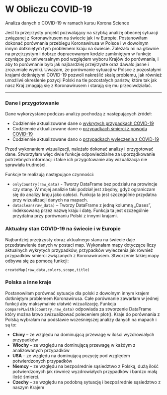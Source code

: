 # W Obliczu COVID-19
Analiza danych o COVID-19 w ramach kursu Korona Science

Jest to przejrzysty projekt pozwalający na szybką analizę obecnej sytuacji związanej z Koronawirusem na świecie jak i w Europie. Postanowiłam dokonać porównania przebiegu Koronawirusa w Polsce i w dowolnym innym dotkniętym tym problemem kraju na świecie. Zależało mi na głównie na przejrzystym i dobrze dopracowanym kodzie zamkniętym w funkcje czyniące go uniwersalnym pod względem wyboru Krajów do porównania, i aby to porównanie było jak najbardziej przejrzyste oraz dawało jasne i zrozumiałe wyniki. Uważam, że porównanie sytuacji w Polsce z pozostałymi krajami dotkniętymi COVID-19 pozwoli nakreślić skalę problemu, jak również umożliwi określenie pozycji Polski na tle pozostałych państw, które tak jak nasz Kraj zmagają się z Koronawirusem i starają się mu przeciwdziałać. 

---
### Dane i przygotowanie
Dane wykorzystane podczas analizy pochodzą z następujących źródeł:
- Codziennie aktualizowane dane o [wykrytych przypadkach COVID-19](https://raw.githubusercontent.com/CSSEGISandData/COVID-19/master/csse_covid_19_data/csse_covid_19_time_series/time_series_covid19_confirmed_global.csv)
- Codziennie aktualizowane dane o [przypadkach śmierci z powodu COVID-19](https://raw.githubusercontent.com/CSSEGISandData/COVID-19/master/csse_covid_19_data/csse_covid_19_time_series/time_series_covid19_deaths_global.csv)
- Codziennie aktualizowane dano o [przypadkach wyleczenia z COVID-19](https://raw.githubusercontent.com/CSSEGISandData/COVID-19/master/csse_covid_19_data/csse_covid_19_time_series/time_series_covid19_recovered_global.csv)

Przed wykonaniem wizualizacji, należało dokonać analizy i przygotować dane. Stworzyłam więc dwie funkcje odpowiedzialne za uporządkowanie potrzebnych informacji i takie ich przygotowanie aby wizualizacja nie sprawiała trudności. 

Funkcje te realizują następujące czynności:
- `onlyCountry(raw_data)` - Tworzy DataFrame bez podziału na prowincje czy
stany. W mojej analizie taki podział jest zbędny, gdyż ograniczam się do analizy kraju
jako całości. Funkcja ta jest szczególnie przydatna przy wizualizacji danych na mapach.
-  `dataclean(raw_data)` – Tworzy DataFrame z jedną kolumną „Cases”,
indeksowaną przez nazwę kraju i datę. Funkcja ta jest szczególnie przydatna przy
porównaniu Polski z innymi krajami.

### Aktualny stan COVID-19 na świecie i w Europie

Najbardziej przejrzysty obraz aktualnego stanu na świecie daje przedstawienie danych w postaci map. Wykonałam mapy dotyczące liczy aktualnych wykrytych przypadków, przypadków wyleczenia jak również przypadków śmierci związanych z Koronawirusem.
Stworzenie takiej mapy odbywa się za pomocą funkcji:
```
createMap(raw_data,colors,scope,title)
``` 

### Polska a inne kraje

Postanowiłam porównać sytuacje dla polski z dowolnym innym krajem dotkniętym problemem Koronawirusa. Całe porównanie zawarłam w jednej funkcji aby maksymalnie ułatwić wizualizację. Funkcja `comparePLwith(country,raw_data)` odpowiada za stworzenie DataFrame który można łatwo zwizualizować poleceniem plot(). Kraje do porównania z Polską wybrałam na podstawie wcześniejszej analizy danych na mapach i są to:

- **Chiny** – ze względu na dominującą przewagę w ilości wyzdrowiałych przypadków
- **Włochy** – ze względu na dominującą przewagę w każdym z analizowanych przypadków
- **USA** – ze względu na dominującą pozycję pod względem potwierdzonych przypadków
- **Niemcy** – ze względu na bezpośrednie sąsiedztwo z Polską, dużą ilość potwierdzonych jak również wyzdrowiałych przypadków i bardzo małą ilość śmierci.
- **Czechy** – ze względu na podobną sytuację i bezpośrednie sąsiedztwo z naszym Krajem
